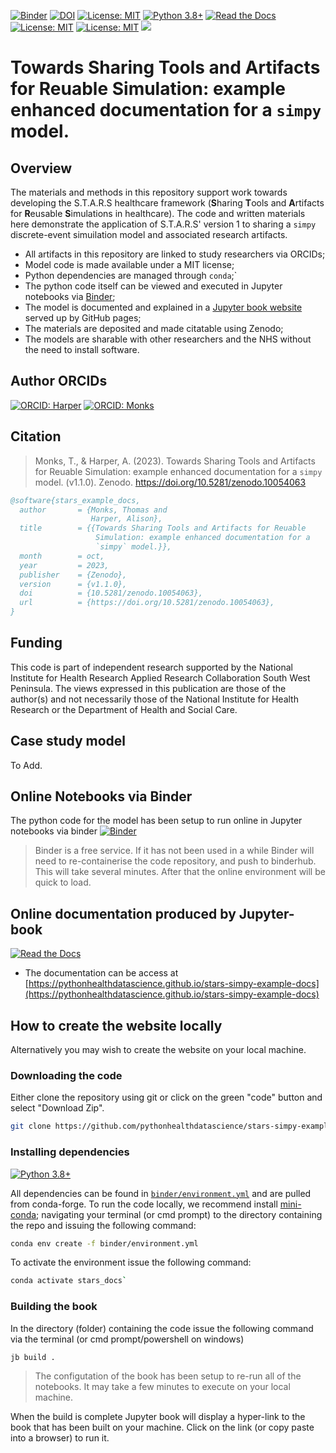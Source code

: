 [![Binder](https://mybinder.org/badge_logo.svg)](https://mybinder.org/v2/gh/pythonhealthdatascience/stars-ciw-examplar/HEAD)
[![DOI](https://zenodo.org/badge/DOI/10.5281/zenodo.10054063.svg)](https://doi.org/10.5281/zenodo.10054063)
[![License: MIT](https://img.shields.io/badge/License-MIT-yellow.svg)](https://opensource.org/licenses/MIT)
[![Python 3.8+](https://img.shields.io/badge/python-3.8+-blue.svg)](https://www.python.org/downloads/release/python-360+/)
[![Read the Docs](https://readthedocs.org/projects/pip/badge/?version=latest)](https://pythonhealthdatascience.github.io/stars-simpy-examplar-docs)
[![License: MIT](https://img.shields.io/badge/ORCID-0000--0001--5274--5037-brightgreen)](https://orcid.org/0000-0001-5274-5037)
[![License: MIT](https://img.shields.io/badge/ORCID-0000--0003--2631--4481-brightgreen)](https://orcid.org/0000-0003-2631-4481)
[<img src="https://img.shields.io/static/v1?label=dockerhub&message=images&color=important?style=for-the-badge&logo=docker">](https://hub.docker.com/r/tommonks01/treat_sim)

#   Towards Sharing Tools and Artifacts for Reuable Simulation: example enhanced documentation for a `simpy` model. 

## Overview

The materials and methods in this repository support work towards developing the S.T.A.R.S healthcare framework (**S**haring **T**ools and **A**rtifacts for **R**eusable **S**imulations in healthcare).  The code and written materials here demonstrate the application of S.T.A.R.S' version 1 to sharing a `simpy` discrete-event simuilation model and associated research artifacts.  

* All artifacts in this repository are linked to study researchers via ORCIDs;
* Model code is made available under a MIT license;
* Python dependencies are managed through `conda`;`
* The python code itself can be viewed and executed in Jupyter notebooks via [Binder](https://mybinder.org); 
* The model is documented and explained in a [Jupyter book website](https://pythonhealthdatascience.github.io/stars-simpy-example-docs) served up by GitHub pages;
* The materials are deposited and made citatable using Zenodo;
* The models are sharable with other researchers and the NHS without the need to install software.

## Author ORCIDs

[![ORCID: Harper](https://img.shields.io/badge/ORCID-0000--0001--5274--5037-brightgreen)](https://orcid.org/0000-0001-5274-5037)
[![ORCID: Monks](https://img.shields.io/badge/ORCID-0000--0003--2631--4481-brightgreen)](https://orcid.org/0000-0003-2631-4481)

## Citation

> Monks, T., & Harper, A. (2023). Towards Sharing Tools and Artifacts for Reuable Simulation: example enhanced documentation for a `simpy` model. (v1.1.0). Zenodo. https://doi.org/10.5281/zenodo.10054063

```bibtex
@software{stars_example_docs,
  author       = {Monks, Thomas and
                  Harper, Alison},
  title        = {{Towards Sharing Tools and Artifacts for Reuable 
                   Simulation: example enhanced documentation for a
                   `simpy` model.}},
  month        = oct,
  year         = 2023,
  publisher    = {Zenodo},
  version      = {v1.1.0},
  doi	       = {10.5281/zenodo.10054063},
  url	       = {https://doi.org/10.5281/zenodo.10054063},
}
```

## Funding

This code is part of independent research supported by the National Institute for Health Research Applied Research Collaboration South West Peninsula. The views expressed in this publication are those of the author(s) and not necessarily those of the National Institute for Health Research or the Department of Health and Social Care.

## Case study model

To Add.

## Online Notebooks via Binder

The python code for the model has been setup to run online in Jupyter notebooks via binder [![Binder](https://mybinder.org/badge_logo.svg)](https://mybinder.org/v2/gh/pythonhealthdatascience/stars-ciw-example/HEAD)

> Binder is a free service.  If it has not been used in a while Binder will need to re-containerise the code repository, and push to binderhub. This will take several minutes. After that the online environment will be quick to load.

## Online documentation produced by Jupyter-book

[![Read the Docs](https://readthedocs.org/projects/pip/badge/?version=latest)](https://pythonhealthdatascience.github.io/stars-simpy-example-docs)

* The documentation can be access at [https://pythonhealthdatascience.github.io/stars-simpy-example-docs](https://pythonhealthdatascience.github.io/stars-simpy-example-docs)

## How to create the website locally

Alternatively you may wish to create the website on your local machine.  

### Downloading the code

Either clone the repository using git or click on the green "code" button and select "Download Zip".

```bash
git clone https://github.com/pythonhealthdatascience/stars-simpy-examplar-docs
```

### Installing dependencies

[![Python 3.8+](https://img.shields.io/badge/python-3.8+-blue.svg)](https://www.python.org/downloads/release/python-360+/)

All dependencies can be found in [`binder/environment.yml`]() and are pulled from conda-forge.  To run the code locally, we recommend install [mini-conda](https://docs.conda.io/en/latest/miniconda.html); navigating your terminal (or cmd prompt) to the directory containing the repo and issuing the following command:

```bash
conda env create -f binder/environment.yml
```

To activate the environment issue the following command:

```bash
conda activate stars_docs`
```

### Building the book

In the directory (folder) containing the code issue the following command via the terminal (or cmd prompt/powershell on windows)

```bash
jb build .
```

> The configutation of the book has been setup to re-run all of the notebooks.  It may take a few minutes to execute on your local machine.

When the build is complete Jupyter book will display a hyper-link to the book that has been built on your machine.  Click on the link (or copy paste into a browser) to run it.
